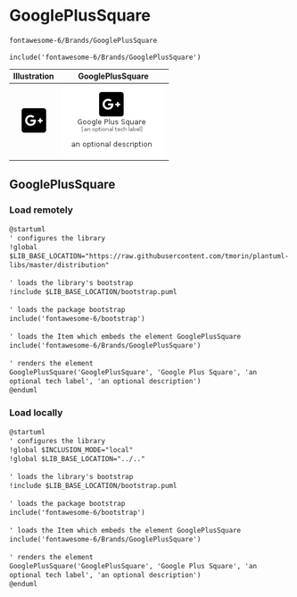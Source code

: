 # GooglePlusSquare


```text
fontawesome-6/Brands/GooglePlusSquare
```

```text
include('fontawesome-6/Brands/GooglePlusSquare')
```



| Illustration | GooglePlusSquare |
| :---: | :---: |
| ![illustration for Illustration](../../fontawesome-6/Brands/GooglePlusSquare.png) | ![illustration for GooglePlusSquare](../../fontawesome-6/Brands/GooglePlusSquare.Local.png) |




## GooglePlusSquare

### Load remotely
```plantuml
@startuml
' configures the library
!global $LIB_BASE_LOCATION="https://raw.githubusercontent.com/tmorin/plantuml-libs/master/distribution"

' loads the library's bootstrap
!include $LIB_BASE_LOCATION/bootstrap.puml

' loads the package bootstrap
include('fontawesome-6/bootstrap')

' loads the Item which embeds the element GooglePlusSquare
include('fontawesome-6/Brands/GooglePlusSquare')

' renders the element
GooglePlusSquare('GooglePlusSquare', 'Google Plus Square', 'an optional tech label', 'an optional description')
@enduml
```

### Load locally
```plantuml
@startuml
' configures the library
!global $INCLUSION_MODE="local"
!global $LIB_BASE_LOCATION="../.."

' loads the library's bootstrap
!include $LIB_BASE_LOCATION/bootstrap.puml

' loads the package bootstrap
include('fontawesome-6/bootstrap')

' loads the Item which embeds the element GooglePlusSquare
include('fontawesome-6/Brands/GooglePlusSquare')

' renders the element
GooglePlusSquare('GooglePlusSquare', 'Google Plus Square', 'an optional tech label', 'an optional description')
@enduml
```

